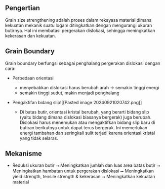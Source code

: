 ## Pengertian
Grain size strengthening adalah proses dalam rekayasa material dimana kekuatan mekanik suatu logam ditingkatkan dengan mengurangi ukuran butirnya. Hal ini membatasi pergerakan dislokasi, sehingga meningkatkan kekerasan dan kekuatan.

## Grain Boundary
Grain boundary berfungsi sebagai penghalang pergerakan dislokasi dengan cara:
- Perbedaan orientasi
	- menyebabkan dislokasi harus berubah arah -> semakin tinggi energi
	- semakin tinggi sudut, makin menjadi penghalang
	
- Pengaktifan bidang slip![[Pasted image 20240921020742.png]]
	- Di batas butir, orientasi kristal berubah, yang berarti bidang slip (yaitu bidang dimana dislokasi biasanya bergerak) juga berubah. Dislokasi harus menemukan atau mengaktifkan bidang slip baru di butiran berikutnya untuk dapat terus bergerak. Ini memerlukan energi tambahan dan seringkali sulit terjadi karena orientasi kristal yang tidak selaras.
## Mekanisme
- Reduksi ukuran butir ⭢ Meningkatkan jumlah dan luas area batas butir ⭢ Meningkatkan hambatan untuk pergerakan dislokasi ⭢ Meningkatkan yield strength, tensile strength & kekerasan ⭢ Meningkatkan kekuatan material